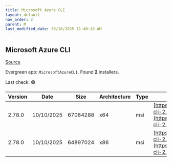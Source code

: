 ```yaml
---
title: Microsoft Azure CLI
layout: default
nav_order: 2
parent: M
last_modified_date: 30/10/2025 11:40:18 AM
---
```


## Microsoft Azure CLI

[Source](https://learn.microsoft.com/en-au/cli/azure/)

Evergreen app: `MicrosoftAzureCLI`. Found **2** installers.

Last check: 🟢

| Version | Date       | Size     | Architecture | Type | URI                                                                                                                                          |
| ------- | ---------- | -------- | ------------ | ---- | -------------------------------------------------------------------------------------------------------------------------------------------- |
| 2.78.0  | 10/10/2025 | 67084288 | x64          | msi  | [https://azcliprod.blob.core.windows.net/msi/azure-cli-2.78.0-x64.msi](https://azcliprod.blob.core.windows.net/msi/azure-cli-2.78.0-x64.msi) |
| 2.78.0  | 10/10/2025 | 64897024 | x86          | msi  | [https://azcliprod.blob.core.windows.net/msi/azure-cli-2.78.0.msi](https://azcliprod.blob.core.windows.net/msi/azure-cli-2.78.0.msi)         |
